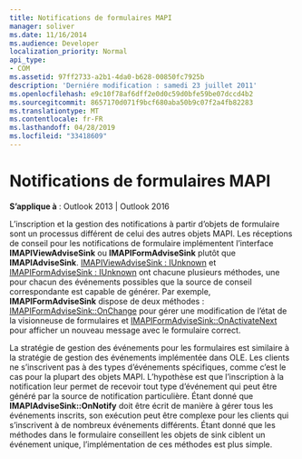 ```yaml
---
title: Notifications de formulaires MAPI
manager: soliver
ms.date: 11/16/2014
ms.audience: Developer
localization_priority: Normal
api_type:
- COM
ms.assetid: 97ff2733-a2b1-4da0-b628-00850fc7925b
description: 'Derniére modification : samedi 23 juillet 2011'
ms.openlocfilehash: e9c10f78af6dff2e0d0c59d0bfe59be07dccd4b2
ms.sourcegitcommit: 8657170d071f9bcf680aba50b9c07f2a4fb82283
ms.translationtype: MT
ms.contentlocale: fr-FR
ms.lasthandoff: 04/28/2019
ms.locfileid: "33418609"
---
```

# <a name="mapi-forms-notifications"></a>Notifications de formulaires MAPI

  
  
**S’applique à** : Outlook 2013 | Outlook 2016 
  
L’inscription et la gestion des notifications à partir d’objets de formulaire sont un processus différent de celui des autres objets MAPI. Les réceptions de conseil pour les notifications de formulaire implémentent l’interface **IMAPIViewAdviseSink** ou **IMAPIFormAdviseSink** plutôt que **IMAPIAdviseSink**. [IMAPIViewAdviseSink : IUnknown](imapiviewadvisesinkiunknown.md) et [IMAPIFormAdviseSink : IUnknown](imapiformadvisesinkiunknown.md) ont chacune plusieurs méthodes, une pour chacun des événements possibles que la source de conseil correspondante est capable de générer. Par exemple, **IMAPIFormAdviseSink** dispose de deux méthodes : [IMAPIFormAdviseSink::OnChange](imapiformadvisesink-onchange.md) pour gérer une modification de l’état de la visionneuse de formulaires et [IMAPIFormAdviseSink::OnActivateNext](imapiformadvisesink-onactivatenext.md) pour afficher un nouveau message avec le formulaire correct. 
  
La stratégie de gestion des événements pour les formulaires est similaire à la stratégie de gestion des événements implémentée dans OLE. Les clients ne s’inscrivent pas à des types d’événements spécifiques, comme c’est le cas pour la plupart des objets MAPI. L’hypothèse est que l’inscription à la notification leur permet de recevoir tout type d’événement qui peut être généré par la source de notification particulière. Étant donné que **IMAPIAdviseSink::OnNotify** doit être écrit de manière à gérer tous les événements inscrits, son exécution peut être complexe pour les clients qui s’inscrivent à de nombreux événements différents. Étant donné que les méthodes dans le formulaire conseillent les objets de sink ciblent un événement unique, l’implémentation de ces méthodes est plus simple. 
  

